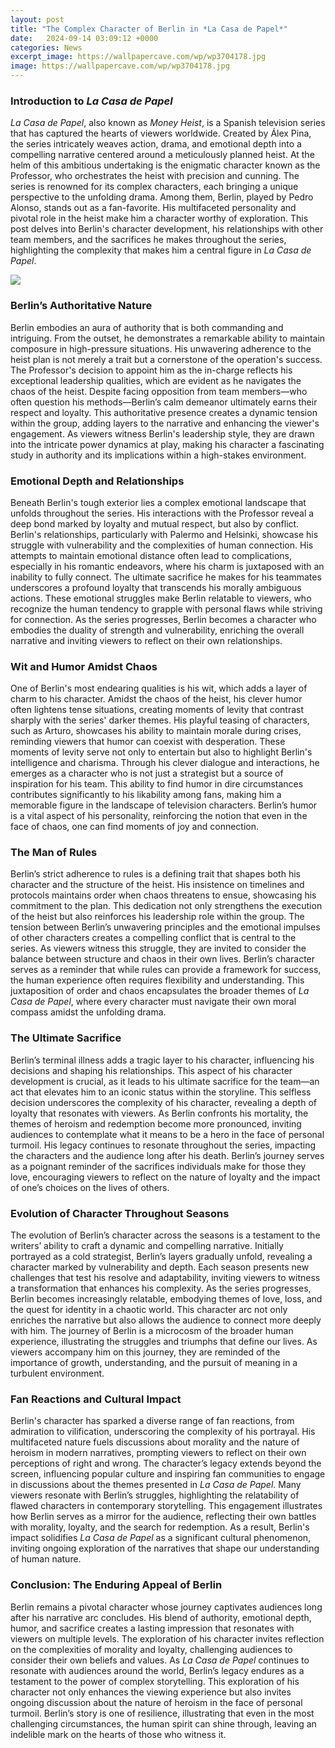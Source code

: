 ```yaml
---
layout: post
title: "The Complex Character of Berlin in *La Casa de Papel*"
date:   2024-09-14 03:09:12 +0000
categories: News
excerpt_image: https://wallpapercave.com/wp/wp3704178.jpg
image: https://wallpapercave.com/wp/wp3704178.jpg
---
```


### Introduction to *La Casa de Papel*
*La Casa de Papel*, also known as *Money Heist*, is a Spanish television series that has captured the hearts of viewers worldwide. Created by Álex Pina, the series intricately weaves action, drama, and emotional depth into a compelling narrative centered around a meticulously planned heist. At the helm of this ambitious undertaking is the enigmatic character known as the Professor, who orchestrates the heist with precision and cunning. The series is renowned for its complex characters, each bringing a unique perspective to the unfolding drama. Among them, Berlin, played by Pedro Alonso, stands out as a fan-favorite. His multifaceted personality and pivotal role in the heist make him a character worthy of exploration. This post delves into Berlin's character development, his relationships with other team members, and the sacrifices he makes throughout the series, highlighting the complexity that makes him a central figure in *La Casa de Papel*.

![](https://wallpapercave.com/wp/wp3704178.jpg)
### Berlin’s Authoritative Nature
Berlin embodies an aura of authority that is both commanding and intriguing. From the outset, he demonstrates a remarkable ability to maintain composure in high-pressure situations. His unwavering adherence to the heist plan is not merely a trait but a cornerstone of the operation's success. The Professor's decision to appoint him as the in-charge reflects his exceptional leadership qualities, which are evident as he navigates the chaos of the heist. Despite facing opposition from team members—who often question his methods—Berlin’s calm demeanor ultimately earns their respect and loyalty. This authoritative presence creates a dynamic tension within the group, adding layers to the narrative and enhancing the viewer's engagement. As viewers witness Berlin's leadership style, they are drawn into the intricate power dynamics at play, making his character a fascinating study in authority and its implications within a high-stakes environment.
### Emotional Depth and Relationships
Beneath Berlin's tough exterior lies a complex emotional landscape that unfolds throughout the series. His interactions with the Professor reveal a deep bond marked by loyalty and mutual respect, but also by conflict. Berlin's relationships, particularly with Palermo and Helsinki, showcase his struggle with vulnerability and the complexities of human connection. His attempts to maintain emotional distance often lead to complications, especially in his romantic endeavors, where his charm is juxtaposed with an inability to fully connect. The ultimate sacrifice he makes for his teammates underscores a profound loyalty that transcends his morally ambiguous actions. These emotional struggles make Berlin relatable to viewers, who recognize the human tendency to grapple with personal flaws while striving for connection. As the series progresses, Berlin becomes a character who embodies the duality of strength and vulnerability, enriching the overall narrative and inviting viewers to reflect on their own relationships.
### Wit and Humor Amidst Chaos
One of Berlin's most endearing qualities is his wit, which adds a layer of charm to his character. Amidst the chaos of the heist, his clever humor often lightens tense situations, creating moments of levity that contrast sharply with the series' darker themes. His playful teasing of characters, such as Arturo, showcases his ability to maintain morale during crises, reminding viewers that humor can coexist with desperation. These moments of levity serve not only to entertain but also to highlight Berlin's intelligence and charisma. Through his clever dialogue and interactions, he emerges as a character who is not just a strategist but a source of inspiration for his team. This ability to find humor in dire circumstances contributes significantly to his likability among fans, making him a memorable figure in the landscape of television characters. Berlin’s humor is a vital aspect of his personality, reinforcing the notion that even in the face of chaos, one can find moments of joy and connection.
### The Man of Rules
Berlin’s strict adherence to rules is a defining trait that shapes both his character and the structure of the heist. His insistence on timelines and protocols maintains order when chaos threatens to ensue, showcasing his commitment to the plan. This dedication not only strengthens the execution of the heist but also reinforces his leadership role within the group. The tension between Berlin’s unwavering principles and the emotional impulses of other characters creates a compelling conflict that is central to the series. As viewers witness this struggle, they are invited to consider the balance between structure and chaos in their own lives. Berlin’s character serves as a reminder that while rules can provide a framework for success, the human experience often requires flexibility and understanding. This juxtaposition of order and chaos encapsulates the broader themes of *La Casa de Papel*, where every character must navigate their own moral compass amidst the unfolding drama.
### The Ultimate Sacrifice
Berlin’s terminal illness adds a tragic layer to his character, influencing his decisions and shaping his relationships. This aspect of his character development is crucial, as it leads to his ultimate sacrifice for the team—an act that elevates him to an iconic status within the storyline. This selfless decision underscores the complexity of his character, revealing a depth of loyalty that resonates with viewers. As Berlin confronts his mortality, the themes of heroism and redemption become more pronounced, inviting audiences to contemplate what it means to be a hero in the face of personal turmoil. His legacy continues to resonate throughout the series, impacting the characters and the audience long after his death. Berlin’s journey serves as a poignant reminder of the sacrifices individuals make for those they love, encouraging viewers to reflect on the nature of loyalty and the impact of one’s choices on the lives of others.
### Evolution of Character Throughout Seasons
The evolution of Berlin’s character across the seasons is a testament to the writers’ ability to craft a dynamic and compelling narrative. Initially portrayed as a cold strategist, Berlin’s layers gradually unfold, revealing a character marked by vulnerability and depth. Each season presents new challenges that test his resolve and adaptability, inviting viewers to witness a transformation that enhances his complexity. As the series progresses, Berlin becomes increasingly relatable, embodying themes of love, loss, and the quest for identity in a chaotic world. This character arc not only enriches the narrative but also allows the audience to connect more deeply with him. The journey of Berlin is a microcosm of the broader human experience, illustrating the struggles and triumphs that define our lives. As viewers accompany him on this journey, they are reminded of the importance of growth, understanding, and the pursuit of meaning in a turbulent environment.
### Fan Reactions and Cultural Impact
Berlin's character has sparked a diverse range of fan reactions, from admiration to vilification, underscoring the complexity of his portrayal. His multifaceted nature fuels discussions about morality and the nature of heroism in modern narratives, prompting viewers to reflect on their own perceptions of right and wrong. The character’s legacy extends beyond the screen, influencing popular culture and inspiring fan communities to engage in discussions about the themes presented in *La Casa de Papel*. Many viewers resonate with Berlin’s struggles, highlighting the relatability of flawed characters in contemporary storytelling. This engagement illustrates how Berlin serves as a mirror for the audience, reflecting their own battles with morality, loyalty, and the search for redemption. As a result, Berlin's impact solidifies *La Casa de Papel* as a significant cultural phenomenon, inviting ongoing exploration of the narratives that shape our understanding of human nature.
### Conclusion: The Enduring Appeal of Berlin
Berlin remains a pivotal character whose journey captivates audiences long after his narrative arc concludes. His blend of authority, emotional depth, humor, and sacrifice creates a lasting impression that resonates with viewers on multiple levels. The exploration of his character invites reflection on the complexities of morality and loyalty, challenging audiences to consider their own beliefs and values. As *La Casa de Papel* continues to resonate with audiences around the world, Berlin’s legacy endures as a testament to the power of complex storytelling. This exploration of his character not only enhances the viewing experience but also invites ongoing discussion about the nature of heroism in the face of personal turmoil. Berlin’s story is one of resilience, illustrating that even in the most challenging circumstances, the human spirit can shine through, leaving an indelible mark on the hearts of those who witness it.